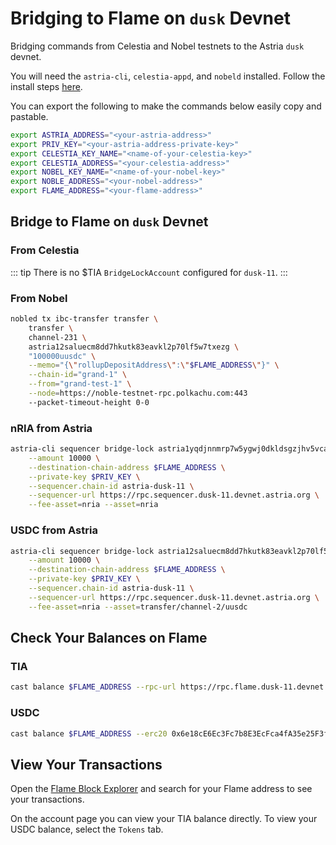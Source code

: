 # Bridging to Flame on `dusk` Devnet

Bridging commands from Celestia and Nobel testnets to the Astria `dusk` devnet.

You will need the `astria-cli`, `celestia-appd`, and `nobeld` installed. Follow
the install steps [here](./overview.md#bridging-dependencies).

You can export the following to make the commands below easily copy and
pastable.

```bash
export ASTRIA_ADDRESS="<your-astria-address>"
export PRIV_KEY="<your-astria-address-private-key>"
export CELESTIA_KEY_NAME="<name-of-your-celestia-key>"
export CELESTIA_ADDRESS="<your-celestia-address>"
export NOBEL_KEY_NAME="<name-of-your-nobel-key>"
export NOBLE_ADDRESS="<your-nobel-address>"
export FLAME_ADDRESS="<your-flame-address>"
```

## Bridge to Flame on `dusk` Devnet

### From Celestia

::: tip
There is no $TIA `BridgeLockAccount` configured for `dusk-11`.
:::

### From Nobel

```bash
nobled tx ibc-transfer transfer \
    transfer \
    channel-231 \
    astria12saluecm8dd7hkutk83eavkl2p70lf5w7txezg \
    "100000uusdc" \
    --memo="{\"rollupDepositAddress\":\"$FLAME_ADDRESS\"}" \
    --chain-id="grand-1" \
    --from="grand-test-1" \
    --node=https://noble-testnet-rpc.polkachu.com:443
    --packet-timeout-height 0-0
```

### nRIA from Astria

```bash
astria-cli sequencer bridge-lock astria1yqdjnnmrp7w5ygwj0dkldsgzjhv5vcakp7yeu9 \
    --amount 10000 \
    --destination-chain-address $FLAME_ADDRESS \
    --private-key $PRIV_KEY \
    --sequencer.chain-id astria-dusk-11 \
    --sequencer-url https://rpc.sequencer.dusk-11.devnet.astria.org \
    --fee-asset=nria --asset=nria
```

### USDC from Astria

```bash
astria-cli sequencer bridge-lock astria12saluecm8dd7hkutk83eavkl2p70lf5w7txezg \
    --amount 10000 \
    --destination-chain-address $FLAME_ADDRESS \
    --private-key $PRIV_KEY \
    --sequencer.chain-id astria-dusk-11 \
    --sequencer-url https://rpc.sequencer.dusk-11.devnet.astria.org \
    --fee-asset=nria --asset=transfer/channel-2/uusdc
```

## Check Your Balances on Flame

### TIA

```bash
cast balance $FLAME_ADDRESS --rpc-url https://rpc.flame.dusk-11.devnet.astria.org

```

### USDC

```bash
cast balance $FLAME_ADDRESS --erc20 0x6e18cE6Ec3Fc7b8E3EcFca4fA35e25F3f6FA879a --rpc-url https://rpc.flame.dusk-11.devnet.astria.org

```

## View Your Transactions

Open the [Flame Block
Explorer](https://explorer.flame.dusk-11.devnet.astria.org) and search for your
Flame address to see your transactions.

On the account page you can view your TIA balance directly. To view your USDC
balance, select the `Tokens` tab.
